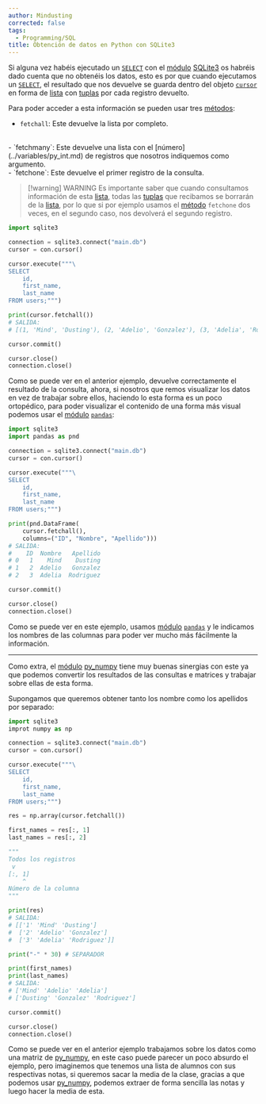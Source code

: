 ```yaml
---
author: Mindusting
corrected: false
tags:
  - Programming/SQL
title: Obtención de datos en Python con SQLite3
---
```


Si alguna vez habéis ejecutado un [`SELECT`](../../sql/SQLite3/SQLite3_select.md) con el [módulo](../py_module.md) [SQLite3](../py_sqlite3.md) os habréis dado cuenta que no obtenéis los datos, esto es por que cuando ejecutamos un [`SELECT`](../../sql/SQLite3/SQLite3_select.md), el resultado que nos devuelve se guarda dentro del objeto [`cursor`](../py_sqlite3.md) en forma de [lista](../collections/py_list.md) con [tuplas](../collections/Collections_tuple.md) por cada registro devuelto.

Para poder acceder a esta información se pueden usar tres [métodos](../py_module.md):

- `fetchall`:
    Este devuelve la lista por completo.
<br>
- `fetchmany`:
    Este devuelve una lista con el [número](../variables/py_int.md) de registros que nosotros indiquemos como argumento.
<br>
- `fetchone`:
    Este devuelve el primer registro de la consulta.

> [!warning] WARNING
> Es importante saber que cuando consultamos información de esta [lista](../collections/py_list.md), todas las [tuplas](../collections/Collections_tuple.md) que recibamos se borrarán de la [lista](../collections/py_list.md), por lo que si por ejemplo usamos el [método](../classes/py_method.md) `fetchone` dos veces, en el segundo caso, nos devolverá el segundo registro.

```py
import sqlite3

connection = sqlite3.connect("main.db")
cursor = con.cursor()

cursor.execute("""\
SELECT
    id,
    first_name,
    last_name
FROM users;""")

print(cursor.fetchall())
# SALIDA:
# [(1, 'Mind', 'Dusting'), (2, 'Adelio', 'Gonzalez'), (3, 'Adelia', 'Rodriguez')]

cursor.commit()

cursor.close()
connection.close()
```

Como se puede ver en el anterior ejemplo, devuelve correctamente el resultado de la consulta, ahora, si nosotros que remos visualizar los datos en vez de trabajar sobre ellos, haciendo lo esta forma es un poco ortopédico, para poder visualizar el contenido de una forma más visual podemos usar el [módulo](../py_module.md) [`pandas`](../py_pandas.md):

```py
import sqlite3
import pandas as pnd

connection = sqlite3.connect("main.db")
cursor = con.cursor()

cursor.execute("""\
SELECT
    id,
    first_name,
    last_name
FROM users;""")

print(pnd.DataFrame(
    cursor.fetchall(),
    columns=("ID", "Nombre", "Apellido")))
# SALIDA:
#    ID  Nombre   Apellido
# 0   1    Mind    Dusting
# 1   2  Adelio   Gonzalez
# 2   3  Adelia  Rodriguez

cursor.commit()

cursor.close()
connection.close()
```

Como se puede ver en este ejemplo, usamos [módulo](../py_module.md) [`pandas`](../py_pandas.md) y le indicamos los nombres de las columnas para poder ver mucho más fácilmente la información.

---

Como extra, el [módulo](../py_module.md) [py_numpy](../numpy/py_numpy.md) tiene muy buenas sinergias con este ya que podemos convertir los resultados de las consultas e matrices y trabajar sobre ellas de esta forma.

Supongamos que queremos obtener tanto los nombre como los apellidos por separado:

```py
import sqlite3
improt numpy as np

connection = sqlite3.connect("main.db")
cursor = con.cursor()

cursor.execute("""\
SELECT
    id,
    first_name,
    last_name
FROM users;""")

res = np.array(cursor.fetchall())

first_names = res[:, 1]
last_names = res[:, 2]

"""
Todos los registros
 v
[:, 1]
    ^
Número de la columna
"""

print(res)
# SALIDA:
# [['1' 'Mind' 'Dusting']
#  ['2' 'Adelio' 'Gonzalez']        
#  ['3' 'Adelia' 'Rodriguez']]

print("-" * 30) # SEPARADOR

print(first_names)
print(last_names)
# SALIDA:
# ['Mind' 'Adelio' 'Adelia']        
# ['Dusting' 'Gonzalez' 'Rodriguez']

cursor.commit()

cursor.close()
connection.close()
```

Como se puede ver en el anterior ejemplo trabajamos sobre los datos como una matriz de [py_numpy](../numpy/py_numpy.md), en este caso puede parecer un poco absurdo el ejemplo, pero imaginemos que tenemos una lista de alumnos con sus respectivas notas, si queremos sacar la media de la clase, gracias a que podemos usar [py_numpy](../numpy/py_numpy.md), podemos extraer de forma sencilla las notas y luego hacer la media de esta.

